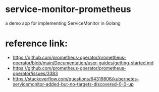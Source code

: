 # service-monitor-prometheus
a demo app for implementing ServiceMonitor in Golang

# reference link:
- https://github.com/prometheus-operator/prometheus-operator/blob/main/Documentation/user-guides/getting-started.md
- https://github.com/prometheus-operator/prometheus-operator/issues/3383
- https://stackoverflow.com/questions/64319806/kubernetes-servicemonitor-added-but-no-targets-discovered-0-0-up
